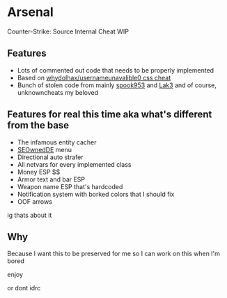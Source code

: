 # Arsenal
Counter-Strike: Source Internal Cheat WIP

## Features
- Lots of commented out code that needs to be properly implemented
- Based on [whydoIhax/usernameunavalible0 css cheat](https://github.com/usernameunavalible0/css-internal-base)
- Bunch of stolen code from mainly [spook953](https://github.com/spook953) and [Lak3](https://github.com/Lak3) and of course, unknowncheats my beloved

## Features for real this time aka what's different from the base
- The infamous entity cacher
- [SEOwnedDE](https://github.com/spook953/SEOwnedDE-public) menu
- Directional auto strafer
- All netvars for every implemented class
- Money ESP $$
- Armor text and bar ESP
- Weapon name ESP that's hardcoded
- Notification system with borked colors that I should fix
- OOF arrows

ig thats about it

## Why
Because I want this to be preserved for me so I can work on this when I'm bored


enjoy

or dont idrc

